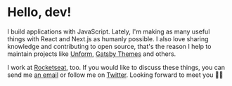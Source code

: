# Hello, dev!

I build applications with JavaScript. Lately, I'm making as many useful things with React and Next.js as humanly possible. I also love sharing knowledge and contributing to open source, that's the reason I help to maintain projects like [Unform](https://github.com/Rocketseat/unform), [Gatsby Themes](https://github.com/Rocketseat/gatsby-themes) and others.

I work at [Rocketseat](https://bit.ly/2BJNrGc), too. If you would like to discuss these things, you can send me [an email](mailto:oi@joaopedro.cc) or follow me on [Twitter](https://twitter.com/jpedroschmitz). Looking forward to meet you 👋🏻
